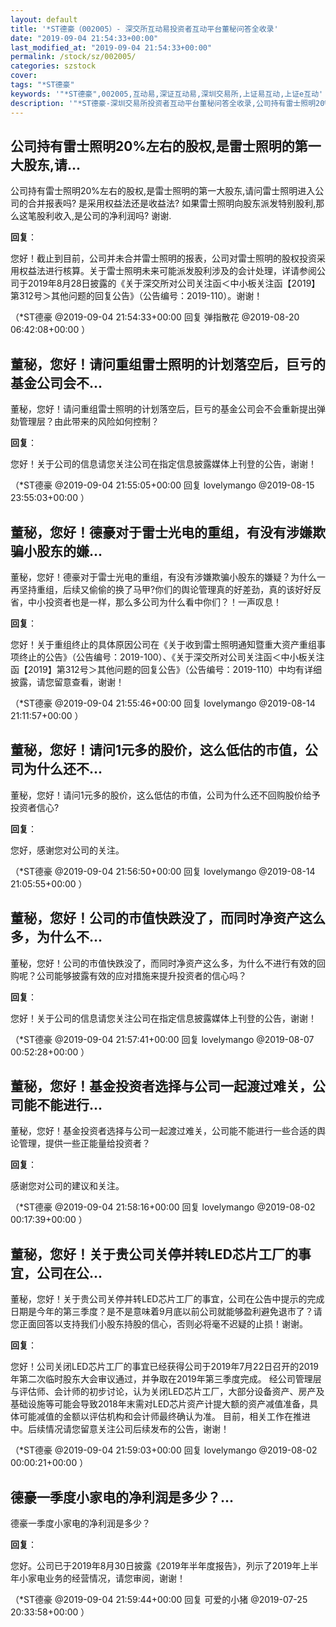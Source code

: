 ```yaml
---
layout: default
title: '*ST德豪（002005）- 深交所互动易投资者互动平台董秘问答全收录'
date: "2019-09-04 21:54:33+00:00"
last_modified_at: "2019-09-04 21:54:33+00:00"
permalink: /stock/sz/002005/
categories: szstock
cover: 
tags: "*ST德豪"
keywords: '"*ST德豪",002005,互动易,深证互动易,深圳交易所,上证易互动,上证e互动'
description: '"*ST德豪-深圳交易所投资者互动平台董秘问答全收录,公司持有雷士照明20%左右的股权,是雷士照明的第一大股东,请问雷士照明进入公司的合并报表吗? 是采用权益法还是收益法? 如果雷士照明向股东派发特别股利,那么这笔股利收入,是公司的净利润吗? 谢谢."'
---
```


## 公司持有雷士照明20%左右的股权,是雷士照明的第一大股东,请...

公司持有雷士照明20%左右的股权,是雷士照明的第一大股东,请问雷士照明进入公司的合并报表吗? 是采用权益法还是收益法? 如果雷士照明向股东派发特别股利,那么这笔股利收入,是公司的净利润吗? 谢谢.

**回复**：

您好！截止到目前，公司并未合并雷士照明的报表，公司对雷士照明的股权投资采用权益法进行核算。关于雷士照明未来可能派发股利涉及的会计处理，详请参阅公司于2019年8月28日披露的《关于深交所对公司关注函＜中小板关注函【2019】第312号＞其他问题的回复公告》（公告编号：2019-110）。谢谢！ 

（*ST德豪  @2019-09-04 21:54:33+00:00 回复 弹指散花  @2019-08-20 06:42:08+00:00 ）

## 董秘，您好！请问重组雷士照明的计划落空后，巨亏的基金公司会不...

董秘，您好！请问重组雷士照明的计划落空后，巨亏的基金公司会不会重新提出弹劾管理层？由此带来的风险如何控制？

**回复**：

您好！关于公司的信息请您关注公司在指定信息披露媒体上刊登的公告，谢谢！ 

（*ST德豪  @2019-09-04 21:55:05+00:00 回复 lovelymango  @2019-08-15 23:55:03+00:00 ）

## 董秘，您好！德豪对于雷士光电的重组，有没有涉嫌欺骗小股东的嫌...

董秘，您好！德豪对于雷士光电的重组，有没有涉嫌欺骗小股东的嫌疑？为什么一再坚持重组，后续又偷偷的换了马甲?你们的舆论管理真的好差劲，真的该好好反省，中小投资者也是一样，那么多公司为什么看中你们？！一声叹息！

**回复**：

您好！关于重组终止的具体原因公司在《关于收到雷士照明通知暨重大资产重组事项终止的公告》（公告编号：2019-100）、《关于深交所对公司关注函＜中小板关注函【2019】第312号＞其他问题的回复公告》（公告编号：2019-110）中均有详细披露，请您留意查看，谢谢！ 

（*ST德豪  @2019-09-04 21:55:46+00:00 回复 lovelymango  @2019-08-14 21:11:57+00:00 ）

## 董秘，您好！请问1元多的股价，这么低估的市值，公司为什么还不...

董秘，您好！请问1元多的股价，这么低估的市值，公司为什么还不回购股价给予投资者信心?

**回复**：

您好，感谢您对公司的关注。 

（*ST德豪  @2019-09-04 21:56:50+00:00 回复 lovelymango  @2019-08-14 21:05:55+00:00 ）

## 董秘，您好！公司的市值快跌没了，而同时净资产这么多，为什么不...

董秘，您好！公司的市值快跌没了，而同时净资产这么多，为什么不进行有效的回购呢？公司能够披露有效的应对措施来提升投资者的信心吗？

**回复**：

您好！关于公司的信息请您关注公司在指定信息披露媒体上刊登的公告，谢谢！ 

（*ST德豪  @2019-09-04 21:57:41+00:00 回复 lovelymango  @2019-08-07 00:52:28+00:00 ）

## 董秘，您好！基金投资者选择与公司一起渡过难关，公司能不能进行...

董秘，您好！基金投资者选择与公司一起渡过难关，公司能不能进行一些合适的舆论管理，提供一些正能量给投资者？

**回复**：

感谢您对公司的建议和关注。 

（*ST德豪  @2019-09-04 21:58:16+00:00 回复 lovelymango  @2019-08-02 00:17:39+00:00 ）

## 董秘，您好！关于贵公司关停并转LED芯片工厂的事宜，公司在公...

董秘，您好！关于贵公司关停并转LED芯片工厂的事宜，公司在公告中提示的完成日期是今年的第三季度？是不是意味着9月底以前公司就能够盈利避免退市了？请您正面回答以支持我们小股东持股的信心，否则必将毫不迟疑的止损！谢谢。

**回复**：

您好！公司关闭LED芯片工厂的事宜已经获得公司于2019年7月22日召开的2019年第二次临时股东大会审议通过，并争取在2019年第三季度完成。
经公司管理层与评估师、会计师的初步讨论，认为关闭LED芯片工厂，大部分设备资产、房产及基础设施等可能会导致2018年末需对LED芯片资产计提大额的资产减值准备，具体可能减值的金额以评估机构和会计师最终确认为准。 
目前，相关工作在推进中。后续情况请您留意关注公司后续发布的公告，谢谢！ 

（*ST德豪  @2019-09-04 21:59:03+00:00 回复 lovelymango  @2019-08-02 00:00:21+00:00 ）

## 德豪一季度小家电的净利润是多少？...

德豪一季度小家电的净利润是多少？

**回复**：

您好。公司已于2019年8月30日披露《2019年半年度报告》，列示了2019年上半年小家电业务的经营情况，请您审阅，谢谢！ 

（*ST德豪  @2019-09-04 21:59:44+00:00 回复 可爱的小猪  @2019-07-25 20:33:58+00:00 ）

